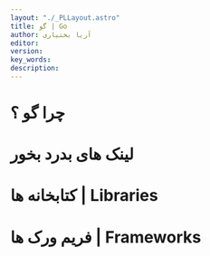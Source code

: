 ```yaml
---
layout: "./_PLLayout.astro"
title: گو | Go
author: آریا بختیاری
editor: 
version: 
key_words:  
description: 
---
```


# چرا گو ؟

# لینک های بدرد بخور


# کتابخانه ها | Libraries


# فریم ورک ها | Frameworks
